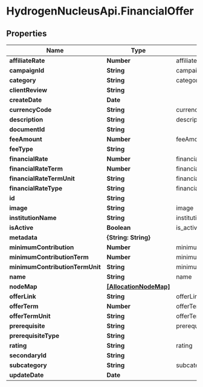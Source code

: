 # HydrogenNucleusApi.FinancialOffer

## Properties
Name | Type | Description | Notes
------------ | ------------- | ------------- | -------------
**affiliateRate** | **Number** | affiliateRate | [optional] 
**campaignId** | **String** | campaignId | [optional] 
**category** | **String** | category | 
**clientReview** | **String** |  | [optional] 
**createDate** | **Date** |  | [optional] 
**currencyCode** | **String** | currencyCode | [optional] 
**description** | **String** | description | [optional] 
**documentId** | **String** |  | [optional] 
**feeAmount** | **Number** | feeAmount | [optional] 
**feeType** | **String** |  | [optional] 
**financialRate** | **Number** | financialRate | [optional] 
**financialRateTerm** | **Number** | financialRateTerm | [optional] 
**financialRateTermUnit** | **String** | financialRateTermUnit | [optional] 
**financialRateType** | **String** | financialRateType | [optional] 
**id** | **String** |  | [optional] 
**image** | **String** | image | [optional] 
**institutionName** | **String** | institution_name | 
**isActive** | **Boolean** | is_active | [optional] 
**metadata** | **{String: String}** |  | [optional] 
**minimumContribution** | **Number** | minimumContribution | [optional] 
**minimumContributionTerm** | **Number** | minimumContributionTerm | [optional] 
**minimumContributionTermUnit** | **String** | minimumContributionTermUnit | [optional] 
**name** | **String** | name | 
**nodeMap** | [**[AllocationNodeMap]**](AllocationNodeMap.md) |  | [optional] 
**offerLink** | **String** | offerLink | 
**offerTerm** | **Number** | offerTerm | [optional] 
**offerTermUnit** | **String** | offerTermUnit | [optional] 
**prerequisite** | **String** | prerequisite | [optional] 
**prerequisiteType** | **String** |  | [optional] 
**rating** | **String** | rating | [optional] 
**secondaryId** | **String** |  | [optional] 
**subcategory** | **String** | subcategory | [optional] 
**updateDate** | **Date** |  | [optional] 


